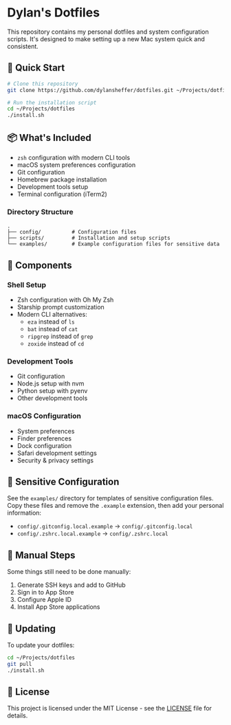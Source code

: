 # Dylan's Dotfiles

This repository contains my personal dotfiles and system configuration scripts. It's designed to make setting up a new Mac system quick and consistent.

## 🚀 Quick Start

```bash
# Clone this repository
git clone https://github.com/dylansheffer/dotfiles.git ~/Projects/dotfiles

# Run the installation script
cd ~/Projects/dotfiles
./install.sh
```

## 📦 What's Included

- `zsh` configuration with modern CLI tools
- macOS system preferences configuration
- Git configuration
- Homebrew package installation
- Development tools setup
- Terminal configuration (iTerm2)

### Directory Structure

```
.
├── config/          # Configuration files
├── scripts/         # Installation and setup scripts
└── examples/        # Example configuration files for sensitive data
```

## 🔧 Components

### Shell Setup
- Zsh configuration with Oh My Zsh
- Starship prompt customization
- Modern CLI alternatives:
  - `eza` instead of `ls`
  - `bat` instead of `cat`
  - `ripgrep` instead of `grep`
  - `zoxide` instead of `cd`

### Development Tools
- Git configuration
- Node.js setup with nvm
- Python setup with pyenv
- Other development tools

### macOS Configuration
- System preferences
- Finder preferences
- Dock configuration
- Safari development settings
- Security & privacy settings

## 🔐 Sensitive Configuration

See the `examples/` directory for templates of sensitive configuration files. Copy these files and remove the `.example` extension, then add your personal information:

- `config/.gitconfig.local.example` → `config/.gitconfig.local`
- `config/.zshrc.local.example` → `config/.zshrc.local`

## 📝 Manual Steps

Some things still need to be done manually:

1. Generate SSH keys and add to GitHub
2. Sign in to App Store
3. Configure Apple ID
4. Install App Store applications

## 🔄 Updating

To update your dotfiles:

```bash
cd ~/Projects/dotfiles
git pull
./install.sh
```

## 📜 License

This project is licensed under the MIT License - see the [LICENSE](LICENSE) file for details.